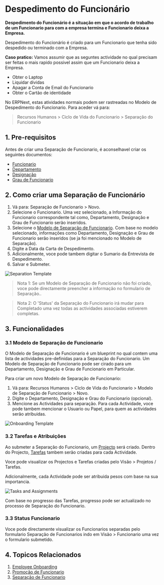 # Despedimento do Funcionário

**Despedimento do Funcionário é a situação em que o acordo de trabalho de um Funcionario para com a empresa termina e Funcionario deixa a Empresa.**

Despedimento do Funcionário é criado para um Funcionario que tenha sido despedido ou terminado com a Empresa.

**Caso pratico:** Vamos assumir que as seguntes actividade no qual precisam ser feitas o  mais rapido possivel assim que um Funcionario deixa a Empresa.

- Obter o Laptop
- Liquidar dividas 
- Apagar a Conta de Email do Funcionario
- Obter o Cartão de identidade


No ERPNext, estas atividades normais podem ser rastreadas no Modelo de Despedimento do Funcionario. Para aceder vá para: 

> Recursos Humanos > Ciclo de Vida do Funcionario > Separação do Funcionario

## 1.  Pre-requisitos

Antes de criar uma Separação de Funcionario, é aconselhavel criar os seguintes documentos:

* [Funcionario](/docs/user/manual/pt/recursos-humanos/funcionario)
* [Departamento](/docs/user/manual/pt/recursos-humanos/departamento)
* [Designação](/docs/user/manual/pt/recursos-humanos/designação)
* [Grau de Funcionario](/docs/user/manual/pt/recursos-humanos/employee-grade)

## 2. Como criar uma Separação de Funcionário

1. Vá para: Separação de Funcionario > Novo.
1. Selecione o Funcionario. Uma vez selecionado, a Informação do Funcionario correspondente tal como, Departamento, Designação e Grau de Funcionario serão inseridos.
1. Selecione o [Modelo de Separação de Funcionario](#31-modelo-de-separação-de-funcionário). Com base no modelo selecionado, informações como Departamento, Designação e Grau de Funcionario serão inseridos (se ja foi mencionado no Modelo de Separação).
1. Digite a Data da Carta de Despedimento.
1. Adicionalmente, voce pode tambem digitar o Sumario da Entrevista de Despedimento.
1. Salvar e Submeter.


  <img class="screenshot" alt="Separation Template" src="{{docs_base_url}}/assets/img/human-resources/employee-separation.png">



> Nota 1: Se um Modelo de Separação de Funcionario não foi criado, voce pode directamente preencher a informação no formulario de Separação..

> Nota 2: O 'Status' da Separação do Funcionario irá mudar para Completado uma vez todas as actividades associadas estiverem completas.


## 3. Funcionalidades

### 3.1 Modelo de Separação de Funcionario

O Modelo de Separação de Funcionario é um blueprint no qual contem uma lista de actividades pre-definidas para a Separação do Funcionario. Um Modelo de Separação de Funcionario pode ser cirado para um Departamento, Designação e Grau de Funcionario em Particular. 

Para criar um novo Modelo de Separação de Funcionario:

1. Vá para: Recursos Humanos > Ciclo de Vida do Funcionario > Modelo de Separação de Funcionario > Novo.
1. Digite o Departamento, Designação e Grau do Funcionario (opcional).
1. Mencione as Actividades para separação. Para cada Actividade, voce pode tambem mencionar o Usuario ou Papel, para quem as actividades serão atribuidas.
  
  <img class="screenshot" alt="Onboarding Template" src="{{docs_base_url}}/assets/img/human-resources/employee-separation-template.png">


### 3.2 Tarefas e Atribuições

Ao submeter a Separação do Funcionario, um [Projecto](/docs/user/videos/learn/project-and-task) será criado. Dentro do Projecto, [Tarefas](/docs/user/videos/learn/project-and-task) tambem serão criadas para cada Actividade. 

Voce pode visualizar os Projectos e Tarefas criadas pelo Visão > Projetos / Tarefas.


Adicionalmente, cada Actividade pode ser atribuida pesos com base na sua importancia.

<img class="screenshot" alt="Tasks and Assignments" src="{{docs_base_url}}/assets/img/human-resources/employee-sep1.png">

Com base no progresso das Tarefas, progresso pode ser actualizado no processo de Separação do Funcionario.


### 3.3 Status Funcionario

Voce pode directamente visualizar os Funcionarios separadas pelo formulario Separação de Funcionarios indo em Visão > Funcionario uma vez o formulario submetido.


## 4. Topicos Relacionados

1. [Employee Onboarding](/docs/user/manual/pt/recursos-humanos/employee-onboarding)
1. [Promoção de Funcionario](/docs/user/manual/pt/recursos-humanos/promoção-funcionário)
1. [Separação de Funcionario](/docs/user/manual/pt/recursos-humanos/despedimento-funcionário)



